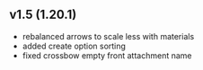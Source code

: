 ## v1.5 (1.20.1)
- rebalanced arrows to scale less with materials
- added create option sorting
- fixed crossbow empty front attachment name